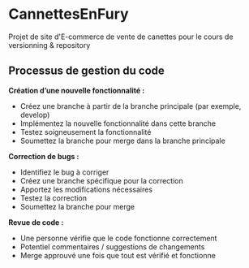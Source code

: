 # CannettesEnFury
Projet de site d'E-commerce de vente de canettes pour le cours de versionning &amp; repository

## Processus de gestion du code
**Création d’une nouvelle fonctionnalité :**
- Créez une branche à partir de la branche principale (par exemple, develop)
- Implémentez la nouvelle fonctionnalité dans cette branche
- Testez soigneusement la fonctionnalité
- Soumettez la branche pour merge dans la branche principale

**Correction de bugs :**
- Identifiez le bug à corriger
- Créez une branche spécifique pour la correction
- Apportez les modifications nécessaires
- Testez la correction
- Soumettez la branche pour merge

**Revue de code :**
- Une personne vérifie que le code fonctionne correctement
- Potentiel commentaires / suggestions de changements
- Merge approuvé une fois que tout est vérifié et fonctionne
